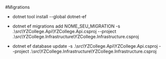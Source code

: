 #Migrations

- dotnet tool install --global dotnet-ef

- dotnet ef migrations add NOME_SEU_MIGRATION -s .\src\YZCollege.Api\YZCollege.Api.csproj --project .\src\YZCollege.Infrastructure\YZCollege.Infrastructure.csproj

- dotnet ef database update -s .\src\YZCollege.Api\YZCollege.Api.csproj --project .\src\YZCollege.Infrastructure\YZCollege.Infrastructure.csproj

